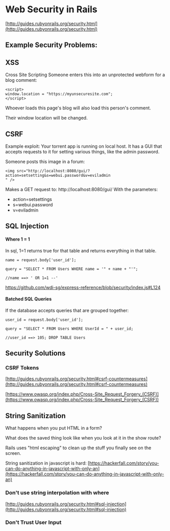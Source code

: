 # Web Security in Rails
[http://guides.rubyonrails.org/security.html](http://guides.rubyonrails.org/security.html)



## Example Security Problems:


## XSS
Cross Site Scripting
Someone enters this into an unprotected webform for a blog comment:
```
<script>
window.location = "https://myunsecuresite.com";
</script>
```

Whoever loads this page's blog will also load this person's comment.

Their window location will be changed.


## CSRF
Example exploit:
Your torrent app is running on local host.
It has a GUI that accepts requests to it for setting various things, like the admin password.

Someone posts this image in a forum:
```
<img src="http://localhost:8080/gui/?action=setsetting&s=webui.password&v=eviladmin
" />
```


Makes a GET request to: http://localhost:8080/gui/
With the parameters:
 - action=setsettings
 - s=webui.password
 - v=eviladmin


## SQL Injection



#### Where 1 = 1
In sql, 1=1 returns true for that table and returns everything in that table.

```
name = request.body['user_id'];

query = "SELECT * FROM Users WHERE name = '" + name + "'";

//name ==> ' OR 1=1 --'
```

https://github.com/wdi-sg/express-reference/blob/security/index.js#L124



#### Batched SQL Queries
If the database accepts queries that are grouped together:
```
user_id = request.body['user_id'];

query = "SELECT * FROM Users WHERE UserId = " + user_id;

//user_id ==> 105; DROP TABLE Users
```


## Security Solutions


### CSRF Tokens
[http://guides.rubyonrails.org/security.html#csrf-countermeasures](http://guides.rubyonrails.org/security.html#csrf-countermeasures)

[https://www.owasp.org/index.php/Cross-Site_Request_Forgery_(CSRF)](https://www.owasp.org/index.php/Cross-Site_Request_Forgery_(CSRF))



## String Sanitization
What happens when you put HTML in a form?

What does the saved thing look like when you look at it in the show route?

Rails uses "html escaping" to clean up the stuff you finally see on the screen.


String sanitization in javascript is hard: [https://hackerfall.com/story/you-can-do-anything-in-javascript-with-only-an](https://hackerfall.com/story/you-can-do-anything-in-javascript-with-only-an)


### Don't use string interpolation with where
[http://guides.rubyonrails.org/security.html#sql-injection](http://guides.rubyonrails.org/security.html#sql-injection)



### Don't Trust User Input
